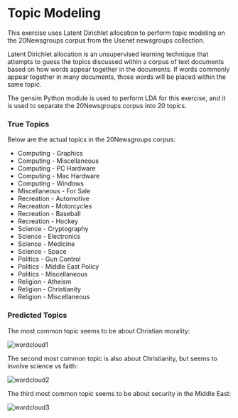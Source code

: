 # Topic Modeling

This exercise uses Latent Dirichlet allocation to perform topic modeling on the 20Newsgroups 
corpus from the Usenet newsgroups collection.

Latent Dirichlet allocation is an unsupervised learning technique that attempts to guess the topics
discussed within a corpus of text documents based on how words appear together in the documents. If words
commonly appear together in many documents, those words will be placed within the same topic.

The gensim Python module is used to perform LDA for this exercise, and it is used to separate the 
20Newsgroups corpus into 20 topics.

### True Topics

Below are the actual topics in the 20Newsgroups corpus:
 - Computing - Graphics
 - Computing - Miscellaneous
 - Computing - PC Hardware
 - Computing - Mac Hardware
 - Computing - Windows
 - Miscellaneous - For Sale
 - Recreation - Automotive
 - Recreation - Motorcycles
 - Recreation - Baseball
 - Recreation - Hockey
 - Science - Cryptography
 - Science - Electronics
 - Science - Medicine
 - Science - Space
 - Politics - Gun Control
 - Politics - Middle East Policy
 - Politics - Miscellaneous
 - Religion - Atheism
 - Religion - Christianity
 - Religion - Miscellaneous

### Predicted Topics

The most common topic seems to be about Christian morality:

![wordcloud1](https://github.com/iamshang1/Projects/blob/master/Basic_ML/Topic_Modeling/wordcloud1.png)

The second most common topic is also about Christianity, but seems to involve science vs faith:

![wordcloud2](https://github.com/iamshang1/Projects/blob/master/Basic_ML/Topic_Modeling/wordcloud2.png)

The third most common topic seems to be about security in the Middle East:

![wordcloud3](https://github.com/iamshang1/Projects/blob/master/Basic_ML/Topic_Modeling/wordcloud3.png)